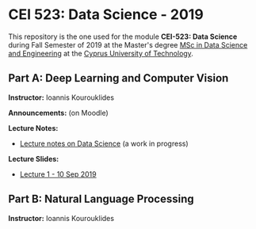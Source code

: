 # CEI 523: Data Science - 2019

This repository is the one used for the module __CEI-523: Data Science__ during Fall Semester of 2019 at the Master's degree [MSc in Data Science and Engineering](https://www.cut.ac.cy/faculties/fet/eecei/module-description/modules-msc-data-science-and-engineering/?languageId=1) at the [Cyprus University of Technology](https://www.cut.ac.cy/).


## Part A: Deep Learning and Computer Vision

__Instructor:__ Ioannis Kourouklides

__Announcements:__ (on Moodle)

__Lecture Notes:__

- [Lecture notes on Data Science](http://bit.ly/ds-lectures) (a work in progress)

__Lecture Slides:__

- [Lecture 1 - 10 Sep 2019](http://bit.ly/2kgOKUl)


## Part B: Natural Language Processing

__Instructor:__ Ioannis Kourouklides
